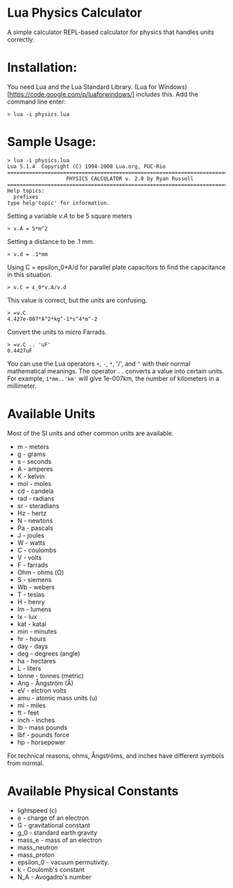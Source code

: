 Lua Physics Calculator
=============================
A simple calculator REPL-based calculator for physics
that handles units correctly.






Installation:
==============================
You need Lua and the Lua Standard Library.
(Lua for Windows)[https://code.google.com/p/luaforwindows/] includes this.
Add the command line enter:

    > lua -i physics.lua
    
    
Sample Usage:
=================================
    > lua -i physics.lua
    Lua 5.1.4  Copyright (C) 1994-2008 Lua.org, PUC-Rio
    ===============================================================================
                       PHYSICS CALCULATOR v. 2.0 by Ryan Russell
    ===============================================================================
    Help topics:
      prefixes
    type help'topic' for information.
    
Setting a variable *v.A* to be 5 square meters

    > v.A = 5*m^2

Setting a distance to be .1 mm.

    > v.d = .1*mm
    
Using C = epsilon_0*A/d for parallel plate capacitors to find the
capacitance in this situation.

    > v.C = ε_0*v.A/v.d

This value is correct, but the units are confusing.

    > =v.C
    4.427e-007*A^2*kg^-1*s^4*m^-2
        
Convert the units to micro Farrads.

    > =v.C .. 'uF'
    0.4427uF
    
You can use the Lua operators `+`, `-`, `*`, '/', and `^` with their normal mathematical meanings.
The operator `..` converts a value into certain units. For example, `1*mm..'km'` will
give 1e-007km, the number of kilometers in a millimeter.

Available Units
=======================================================================
Most of the SI units and other common units are available.
  * m - meters
  * g - grams
  * s - seconds
  * A - amperes
  * K - kelvin
  * mol - moles
  * cd - candela
  * rad - radians
  * sr - steradians
  * Hz - hertz
  * N - newtons
  * Pa - pascals
  * J - joules
  * W - watts
  * C - coulombs
  * V - volts
  * F - farrads
  * Ohm - ohms (Ω)
  * S - siemens
  * Wb - webers
  * T - teslas
  * H - henry
  * lm - lumens
  * lx - lux
  * kat - katal
  * min - minutes
  * hr - hours
  * day - days
  * deg - degrees (angle)
  * ha - hectares
  * L - liters
  * tonne - tonnes (metric)
  * Ang - Ångström (Å)
  * eV - elctron volts
  * amu - atomic mass units (u)
  * mi - miles
  * ft - feet
  * inch - inches
  * lb - mass pounds
  * lbf - pounds force
  * hp - horsepower

For technical reasons, ohms, Ångströms, and inches have different symbols from normal.

Available Physical Constants
=====================================================================
  * lightspeed (c)
  * e - charge of an electron
  * G - gravitational constant
  * g_0 - standard earth gravity
  * mass_e - mass of an electron
  * mass_neutron 
  * mass_proton
  * epsilon_0 - vacuum permutivity.
  * k - Coulomb's constant
  * N_A - Avogadro's number